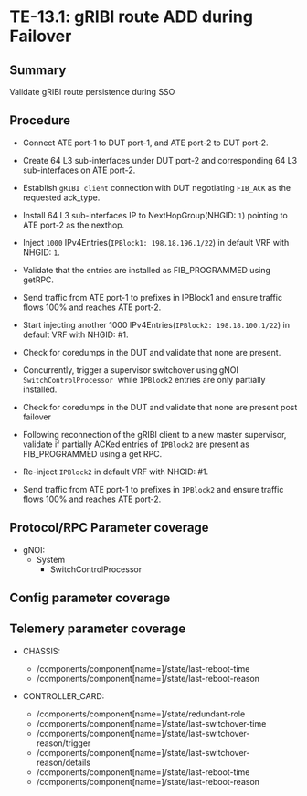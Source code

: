 # TE-13.1: gRIBI route ADD during Failover 

## Summary

Validate gRIBI route persistence during SSO

## Procedure

*   Connect ATE port-1 to DUT port-1, and ATE port-2 to DUT port-2.

*   Create 64 L3 sub-interfaces under DUT port-2 and corresponding 64 L3 sub-interfaces on ATE port-2.

*   Establish `gRIBI client` connection with DUT negotiating `FIB_ACK` as the requested ack_type.

*   Install 64 L3 sub-interfaces IP to NextHopGroup(NHGID: `1`) pointing to ATE port-2 as the nexthop.

*   Inject `1000` IPv4Entries(`IPBlock1: 198.18.196.1/22`) in default VRF with NHGID: `1`.

*   Validate that the entries are installed as FIB_PROGRAMMED using getRPC.

*   Send traffic from ATE port-1 to prefixes in IPBlock1 and ensure traffic flows 100% and reaches ATE port-2.

*   Start injecting another 1000 IPv4Entries(`IPBlock2: 198.18.100.1/22`) in default VRF with NHGID: #1. 

*   Check for coredumps in the DUT and validate that none are present.

*   Concurrently, trigger a supervisor switchover using gNOI `SwitchControlProcessor`  while `IPBlock2` entries are only partially installed.

*   Check for coredumps in the DUT and validate that none are present post failover 

*   Following reconnection of the gRIBI client to a new master supervisor, validate if partially ACKed entries of `IPBlock2` are present as FIB_PROGRAMMED using a get RPC.

*   Re-inject `IPBlock2` in default VRF with NHGID: #1.

*   Send traffic from ATE port-1 to prefixes in `IPBlock2` and ensure traffic flows 100% and reaches ATE port-2. 

## Protocol/RPC Parameter coverage

*   gNOI:
    *   System
        *   SwitchControlProcessor

## Config parameter coverage

## Telemery parameter coverage

*   CHASSIS:

    *   /components/component[name=<chassis>]/state/last-reboot-time
    *   /components/component[name=<chassis>]/state/last-reboot-reason

*   CONTROLLER_CARD:

    *   /components/component[name=<supervisor>]/state/redundant-role
    *   /components/component[name=<supervisor>]/state/last-switchover-time
    *   /components/component[name=<supervisor>]/state/last-switchover-reason/trigger
    *   /components/component[name=<supervisor>]/state/last-switchover-reason/details
    *   /components/component[name=<supervisor>]/state/last-reboot-time
    *   /components/component[name=<supervisor>]/state/last-reboot-reason
